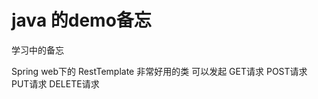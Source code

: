 # java 的demo备忘
学习中的备忘

Spring web下的
RestTemplate   非常好用的类
    可以发起
    GET请求
    POST请求
    PUT请求
    DELETE请求
